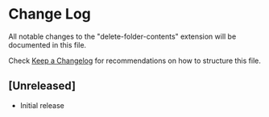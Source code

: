 # Change Log

All notable changes to the "delete-folder-contents" extension will be documented in this file.

Check [Keep a Changelog](http://keepachangelog.com/) for recommendations on how to structure this file.

## [Unreleased]

- Initial release